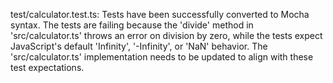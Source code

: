 test/calculator.test.ts: Tests have been successfully converted to Mocha syntax. The tests are failing because the 'divide' method in 'src/calculator.ts' throws an error on division by zero, while the tests expect JavaScript's default 'Infinity', '-Infinity', or 'NaN' behavior. The 'src/calculator.ts' implementation needs to be updated to align with these test expectations.